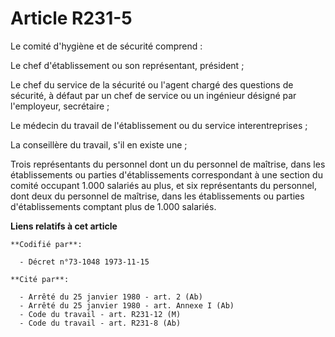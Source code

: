 # Article R231-5

Le comité d'hygiène et de sécurité comprend :

Le chef d'établissement ou son représentant, président ;

Le chef du service de la sécurité ou l'agent chargé des questions de sécurité, à défaut par un chef de service ou un
ingénieur désigné par l'employeur, secrétaire ;

Le médecin du travail de l'établissement ou du service interentreprises ;

La conseillère du travail, s'il en existe une ;

Trois représentants du personnel dont un du personnel de maîtrise, dans les établissements ou parties d'établissements
correspondant à une section du comité occupant 1.000 salariés au plus, et six représentants du personnel, dont deux du
personnel de maîtrise, dans les établissements ou parties d'établissements comptant plus de 1.000 salariés.

**Liens relatifs à cet article**

	**Codifié par**:

	  - Décret n°73-1048 1973-11-15

	**Cité par**:

	  - Arrêté du 25 janvier 1980 - art. 2 (Ab)
	  - Arrêté du 25 janvier 1980 - art. Annexe I (Ab)
	  - Code du travail - art. R231-12 (M)
	  - Code du travail - art. R231-8 (Ab)
